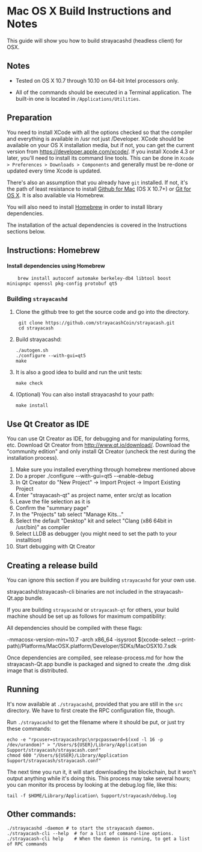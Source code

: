 Mac OS X Build Instructions and Notes
====================================
This guide will show you how to build strayacashd (headless client) for OSX.

Notes
-----

* Tested on OS X 10.7 through 10.10 on 64-bit Intel processors only.

* All of the commands should be executed in a Terminal application. The
built-in one is located in `/Applications/Utilities`.

Preparation
-----------

You need to install XCode with all the options checked so that the compiler
and everything is available in /usr not just /Developer. XCode should be
available on your OS X installation media, but if not, you can get the
current version from https://developer.apple.com/xcode/. If you install
Xcode 4.3 or later, you'll need to install its command line tools. This can
be done in `Xcode > Preferences > Downloads > Components` and generally must
be re-done or updated every time Xcode is updated.

There's also an assumption that you already have `git` installed. If
not, it's the path of least resistance to install [Github for Mac](https://mac.github.com/)
(OS X 10.7+) or
[Git for OS X](https://code.google.com/p/git-osx-installer/). It is also
available via Homebrew.

You will also need to install [Homebrew](http://brew.sh) in order to install library
dependencies.

The installation of the actual dependencies is covered in the Instructions
sections below.

Instructions: Homebrew
----------------------

#### Install dependencies using Homebrew

        brew install autoconf automake berkeley-db4 libtool boost miniupnpc openssl pkg-config protobuf qt5

### Building `strayacashd`

1. Clone the github tree to get the source code and go into the directory.

        git clone https://github.com/strayacashCoin/strayacash.git
        cd strayacash

2.  Build strayacashd:

        ./autogen.sh
        ./configure --with-gui=qt5
        make

3.  It is also a good idea to build and run the unit tests:

        make check

4.  (Optional) You can also install strayacashd to your path:

        make install

Use Qt Creator as IDE
------------------------
You can use Qt Creator as IDE, for debugging and for manipulating forms, etc.
Download Qt Creator from http://www.qt.io/download/. Download the "community edition" and only install Qt Creator (uncheck the rest during the installation process).

1. Make sure you installed everything through homebrew mentioned above
2. Do a proper ./configure --with-gui=qt5 --enable-debug
3. In Qt Creator do "New Project" -> Import Project -> Import Existing Project
4. Enter "strayacash-qt" as project name, enter src/qt as location
5. Leave the file selection as it is
6. Confirm the "summary page"
7. In the "Projects" tab select "Manage Kits..."
8. Select the default "Desktop" kit and select "Clang (x86 64bit in /usr/bin)" as compiler
9. Select LLDB as debugger (you might need to set the path to your installtion)
10. Start debugging with Qt Creator

Creating a release build
------------------------
You can ignore this section if you are building `strayacashd` for your own use.

strayacashd/strayacash-cli binaries are not included in the strayacash-Qt.app bundle.

If you are building `strayacashd` or `strayacash-qt` for others, your build machine should be set up
as follows for maximum compatibility:

All dependencies should be compiled with these flags:

 -mmacosx-version-min=10.7
 -arch x86_64
 -isysroot $(xcode-select --print-path)/Platforms/MacOSX.platform/Developer/SDKs/MacOSX10.7.sdk

Once dependencies are compiled, see release-process.md for how the strayacash-Qt.app
bundle is packaged and signed to create the .dmg disk image that is distributed.

Running
-------

It's now available at `./strayacashd`, provided that you are still in the `src`
directory. We have to first create the RPC configuration file, though.

Run `./strayacashd` to get the filename where it should be put, or just try these
commands:

    echo -e "rpcuser=strayacashrpc\nrpcpassword=$(xxd -l 16 -p /dev/urandom)" > "/Users/${USER}/Library/Application Support/strayacash/strayacash.conf"
    chmod 600 "/Users/${USER}/Library/Application Support/strayacash/strayacash.conf"

The next time you run it, it will start downloading the blockchain, but it won't
output anything while it's doing this. This process may take several hours;
you can monitor its process by looking at the debug.log file, like this:

    tail -f $HOME/Library/Application\ Support/strayacash/debug.log

Other commands:
-------

    ./strayacashd -daemon # to start the strayacash daemon.
    ./strayacash-cli --help  # for a list of command-line options.
    ./strayacash-cli help    # When the daemon is running, to get a list of RPC commands
